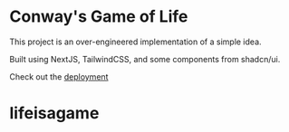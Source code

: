 # Conway's Game of Life

This project is an over-engineered implementation of a simple idea.

Built using NextJS, TailwindCSS, and some components from shadcn/ui.

Check out the [deployment](https://game-of-life-kvqn.vercel.app)
# lifeisagame
